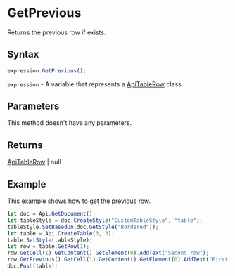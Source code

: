 # GetPrevious

Returns the previous row if exists.

## Syntax

```javascript
expression.GetPrevious();
```

`expression` - A variable that represents a [ApiTableRow](../ApiTableRow.md) class.

## Parameters

This method doesn't have any parameters.

## Returns

[ApiTableRow](../../ApiTableRow/ApiTableRow.md) \| null

## Example

This example shows how to get the previous row.

```javascript
let doc = Api.GetDocument();
let tableStyle = doc.CreateStyle("CustomTableStyle", "table");
tableStyle.SetBasedOn(doc.GetStyle("Bordered"));
let table = Api.CreateTable(3, 3);
table.SetStyle(tableStyle);
let row = table.GetRow(1);
row.GetCell(1).GetContent().GetElement(0).AddText("Second row");
row.GetPrevious().GetCell(1).GetContent().GetElement(0).AddText("First row");
doc.Push(table);
```
